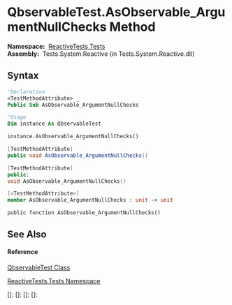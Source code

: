 # QbservableTest.AsObservable\_ArgumentNullChecks Method

**Namespace:**  [ReactiveTests.Tests](ReactiveTests.Tests\ReactiveTests.Tests.md)  
**Assembly:**  Tests.System.Reactive (in Tests.System.Reactive.dll)

## Syntax

```vb
'Declaration
<TestMethodAttribute> _
Public Sub AsObservable_ArgumentNullChecks
```

```vb
'Usage
Dim instance As QbservableTest

instance.AsObservable_ArgumentNullChecks()
```

```csharp
[TestMethodAttribute]
public void AsObservable_ArgumentNullChecks()
```

```c++
[TestMethodAttribute]
public:
void AsObservable_ArgumentNullChecks()
```

```fsharp
[<TestMethodAttribute>]
member AsObservable_ArgumentNullChecks : unit -> unit 
```

```jscript
public function AsObservable_ArgumentNullChecks()
```

## See Also

#### Reference

[QbservableTest Class](QbservableTest\QbservableTest.md)

[ReactiveTests.Tests Namespace](ReactiveTests.Tests\ReactiveTests.Tests.md)

[]: 
[]: 
[]: 
[]: 